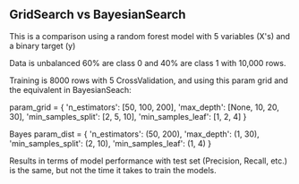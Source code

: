 ## GridSearch vs BayesianSearch

This is a comparison using a random forest model with 5 variables (X's) and a binary target (y)

Data is unbalanced 60% are class 0 and 40% are class 1 with 10,000 rows.

Training is 8000 rows with 5 CrossValidation, and using this param grid and the equivalent in BayesianSeach:

param_grid = {
    'n_estimators': [50, 100, 200],
    'max_depth': [None, 10, 20, 30],
    'min_samples_split': [2, 5, 10],
    'min_samples_leaf': [1, 2, 4]
}

Bayes
param_dist = {
    'n_estimators': (50, 200),
    'max_depth': (1, 30),
    'min_samples_split': (2, 10),
    'min_samples_leaf': (1, 4)
}

Results in terms of model performance with test set (Precision, Recall, etc.) is the same, but not the time it takes to train the models.
